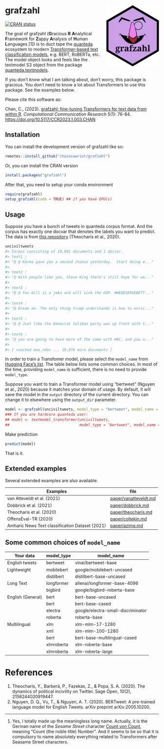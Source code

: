 
<!-- README.md is generated from README.Rmd. Please edit that file -->

# grafzahl <img src="man/figures/grafzahl_logo.svg" align="right" height="200" />

<!-- badges: start -->

[![CRAN
status](https://www.r-pkg.org/badges/version/grafzahl)](https://CRAN.R-project.org/package=grafzahl)
<!-- badges: end -->

The goal of grafzahl (**G**racious **R** **A**nalytical **F**ramework
for **Z**appy **A**nalysis of **H**uman **L**anguages \[1\]) is to duct
tape the [quanteda](https://github.com/quanteda/quanteda) ecosystem to
modern [Transformer-based text classification
models](https://simpletransformers.ai/), e.g. BERT, RoBERTa, etc. The
model object looks and feels like the textmodel S3 object from the
package
[quanteda.textmodels](https://github.com/quanteda/quanteda.textmodels).

If you don’t know what I am talking about, don’t worry, this package is
gracious. You don’t need to know a lot about Transformers to use this
package. See the examples below.

Please cite this software as:

Chan, C., (2023). [grafzahl: fine-tuning Transformers for text data from
within R](paper/grafzahl_sp.pdf). *Computational Communication Research*
5(1): 76-84. <https://doi.org/10.5117/CCR2023.1.003.CHAN>

## Installation

You can install the development version of grafzahl like so:

``` r
remotes::install_github("chainsawriot/grafzahl")
```

Or, you can install the CRAN version

``` r
install.packages("grafzahl")
```

After that, you need to setup your conda environment

``` r
require(grafzahl)
setup_grafzahl(cuda = TRUE) ## if you have GPU(s)
```

## Usage

Suppose you have a bunch of tweets in quanteda corpus format. And the
corpus has exactly one docvar that denotes the labels you want to
predict. The data is from [this
repository](https://github.com/pablobarbera/incivility-sage-open)
(Theocharis et al., 2020).

``` r
unciviltweets
#> Corpus consisting of 19,982 documents and 1 docvar.
#> text1 :
#> "@ @ Karma gave you a second chance yesterday.  Start doing m..."
#> 
#> text2 :
#> "@ With people like you, Steve King there's still hope for we..."
#> 
#> text3 :
#> "@ @ You bill is a joke and will sink the GOP. #WEDESERVEBETT..."
#> 
#> text4 :
#> "@ Dream on. The only thing trump understands is how to enric..."
#> 
#> text5 :
#> "@ @ Just like the Democrat taliban party was up front with t..."
#> 
#> text6 :
#> "@ you are going to have more of the same with HRC, and you a..."
#> 
#> [ reached max_ndoc ... 19,976 more documents ]
```

In order to train a Transfomer model, please select the `model_name`
from [Hugging Face’s list](https://huggingface.co/models). The table
below lists some common choices. In most of the time, providing
`model_name` is sufficient, there is no need to provide `model_type`.

Suppose you want to train a Transformer model using “bertweet” (Nguyen
et al., 2020) because it matches your domain of usage. By default, it
will save the model in the `output` directory of the current directory.
You can change it to elsewhere using the `output_dir` parameter.

``` r
model <- grafzahl(unciviltweets, model_type = "bertweet", model_name = "vinai/bertweet-base")
### If you are hardcore quanteda user:
## model <- textmodel_transformer(unciviltweets,
##                                model_type = "bertweet", model_name = "vinai/bertweet-base")
```

Make prediction

``` r
predict(model)
```

That is it.

## Extended examples

Several extended examples are also available.

| Examples                                        | file                                           |
| ----------------------------------------------- | ---------------------------------------------- |
| van Atteveldt et al. (2021)                     | [paper/vanatteveldt.md](paper/vanatteveldt.md) |
| Dobbrick et al. (2021)                          | [paper/dobbrick.md](paper/dobbrick.md)         |
| Theocharis et al. (2020)                        | [paper/theocharis.md](paper/theocharis.md)     |
| OffensEval-TR (2020)                            | [paper/coltekin.md](paper/coltekin.md)         |
| Amharic News Text classification Dataset (2021) | [paper/azime.md](paper/azime.md)               |

## Some common choices of `model_name`

| Your data         | model\_type | model\_name                        |
| ----------------- | ----------- | ---------------------------------- |
| English tweets    | bertweet    | vinai/bertweet-base                |
| Lightweight       | mobilebert  | google/mobilebert-uncased          |
|                   | distilbert  | distilbert-base-uncased            |
| Long Text         | longformer  | allenai/longformer-base-4096       |
|                   | bigbird     | google/bigbird-roberta-base        |
| English (General) | bert        | bert-base-uncased                  |
|                   | bert        | bert-base-cased                    |
|                   | electra     | google/electra-small-discriminator |
|                   | roberta     | roberta-base                       |
| Multilingual      | xlm         | xlm-mlm-17-1280                    |
|                   | xml         | xlm-mlm-100-1280                   |
|                   | bert        | bert-base-multilingual-cased       |
|                   | xlmroberta  | xlm-roberta-base                   |
|                   | xlmroberta  | xlm-roberta-large                  |

# References

1.  Theocharis, Y., Barberá, P., Fazekas, Z., & Popa, S. A. (2020). The
    dynamics of political incivility on Twitter. Sage Open, 10(2),
    2158244020919447.
2.  Nguyen, D. Q., Vu, T., & Nguyen, A. T. (2020). BERTweet: A
    pre-trained language model for English Tweets. arXiv preprint
    arXiv:2005.10200.

-----

1.  Yes, I totally made up the meaningless long name. Actually, it is
    the German name of the *Sesame Street* character [Count von
    Count](https://de.wikipedia.org/wiki/Sesamstra%C3%9Fe#Graf_Zahl),
    meaning “Count (the noble title) Number”. And it seems to be so that
    it is compulsory to name absolutely everything related to
    Transformers after Seasame Street characters.
